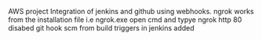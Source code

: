 AWS
project
Integration of jenkins and github using webhooks.
ngrok works from the installation file i.e ngrok.exe open cmd and typye ngrok http 80
disabed git hook scm from build triggers in jenkins
added 
